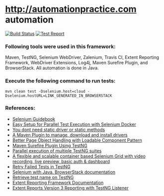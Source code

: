 # http://automationpractice.com automation

[![Build Status](https://travis-ci.org/davidggevorgyan/automationpractice.svg?branch=master)](https://travis-ci.org/davidggevorgyan/automationpractice)
[![Test Report](http://automationpractice.rf.gd/reporting.svg)](http://automationpractice.rf.gd/report.html)

### Following tools were used in this framework:
Maven, TestNG, Selenium WebDriver, Zalenium, Travis CI, Extent Reporting Framework, WebDriver Extensions, Log4j, Maven Surefire Plugin, and BrowserStack. 
All automation is done in Java.

### Execute the following command to run tests:
`mvn clean test -Dselenium.host=cloud -Dselenium.hostURL=LINK_GENERATED_IN_BROWSERSTACK`

### References:
* [Selenium Guidebook](https://seleniumguidebook.com)
* [Easy Setup for Parallel Test Execution with Selenium Docker](https://sqadays.com/en/talk/62825)
* [You dont need static driver or static methods](https://seleniumjava.com/2017/12/23/you-dont-need-static-driver-or-static-methods/)
* [A Maven Plugin to manage, download and install drivers](https://github.com/webdriverextensions/webdriverextensions-maven-plugin)
* [Better Page Object Handling with Loadable Component Pattern](https://sqadays.com/en/talk/43381)
* [Maven Surefire Plugin Using TestNG](https://maven.apache.org/surefire-archives/surefire-2.21.0/maven-surefire-plugin/examples/testng.html)
* [Parallel execution of multiple TestNG suites](https://rationaleemotions.wordpress.com/2016/03/29/parallel-execution-of-multiple-testng-suites/)
* [A flexible and scalable container based Selenium Grid with video recording, live preview, basic auth & dashboard](https://opensource.zalando.com/zalenium/)
* [Retry Failed Tests in TestNG](http://toolsqa.com/selenium-webdriver/retry-failed-tests-testng/)
* [Selenium with Java. BrowserStack documentation](https://www.browserstack.com/automate/java)
* [Retrieve test name on TestNG](https://stackoverflow.com/questions/8596632/retrieve-test-name-on-testng)
* [Extent Reporting Framework Documentation](http://extentreports.com/docs/versions/4/java/)
* [Extent Reports Version 3 Reporting with TestNG Listener](https://www.swtestacademy.com/extent-reports-version-3-reporting-testng/)